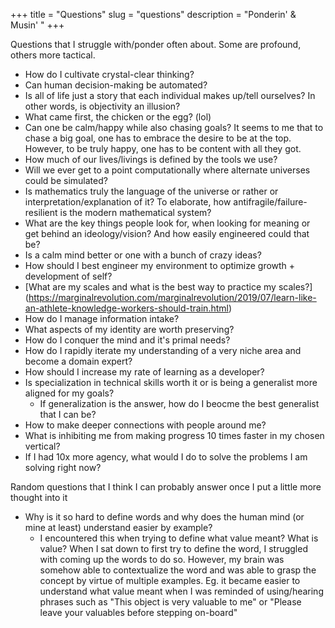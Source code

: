 +++
title = "Questions"
slug = "questions"
description = "Ponderin' & Musin' "
+++


Questions that I struggle with/ponder often about. Some are profound, others more tactical.


* How do I cultivate crystal-clear thinking?
* Can human decision-making be automated?
* Is all of life just a story that each individual makes up/tell ourselves? In other words, is objectivity an illusion? 
* What came first, the chicken or the egg? (lol)
* Can one be calm/happy while also chasing goals? It seems to me that to chase a big goal, one has to embrace the desire to be at the top. However, to be truly happy, one has to be content with all they got. 
* How much of our lives/livings is defined by the tools we use?
* Will we ever get to a point computationally where alternate universes could be simulated? 
* Is mathematics truly the language of the universe or rather or interpretation/explanation of it? To elaborate, how antifragile/failure-resilient is the modern mathematical system?
* What are the key things people look for, when looking for meaning or get behind an ideology/vision? And how easily engineered could that be? 
* Is a calm mind better or one with a bunch of crazy ideas? 
* How should I best engineer my environment to optimize growth + development of self?
* [What are my scales and what is the best way to practice my scales?] (https://marginalrevolution.com/marginalrevolution/2019/07/learn-like-an-athlete-knowledge-workers-should-train.html)
* How do I manage information intake? 
* What aspects of my identity are worth preserving? 
* How do I conquer the mind and it's primal needs? 
* How do I rapidly iterate my understanding of a very niche area and become a domain expert? 
* How should I increase my rate of learning as a developer? 
* Is specialization in technical skills worth it or is being a generalist more aligned for my goals?
    - If generalization is the answer, how do I beocme the best generalist that I can be? 
* How to make deeper connections with people around me? 
* What is inhibiting me from making progress 10 times faster in my chosen vertical? 
* If I had 10x more agency, what would I do to solve the problems I am solving right now? 
&nbsp;
&nbsp;
&nbsp;



Random questions that I think I can probably answer once I put a little more thought into it

* Why is it so hard to define words and why does the human mind (or mine at least) understand easier by example?
    - I encountered this when trying to define what value meant? What is value? When I sat down to first try to define the word, I struggled with coming up the words to do so. However, my brain was somehow able to contextualize the word and was able to grasp the concept by virtue of multiple examples. Eg. it became easier to understand what value meant when I was reminded of using/hearing phrases such as "This object is very valuable to me" or "Please leave your valuables before stepping on-board"

&nbsp;